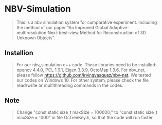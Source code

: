 # NBV-Simulation
>This is a nbv simulation system for comparative experiment. Including the method of our paper "An Improved Global Adaptive-multiresolution Next-best-view Method for Reconstruction of 3D Unknown Objects".
## Installion
>For our nbv_simulation c++ code. These libraries need to be installed: opencv 4.4.0, PCL 1.9.1, Eigen 3.3.9, OctoMap 1.9.6.
>For nbv_net, please follow https://github.com/irvingvasquez/nbv-net.
>We tested our codes on Windows 10. For other system, please check the file read/write or multithreading commands in the codes.
## Note
>Change "const static size_t maxSize = 100000;" to "const static size_t maxSize = 1000" in file OcTreeKey.h, so that the code will run faster.
